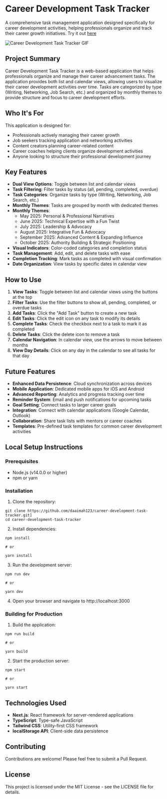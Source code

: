 

# Career Development Task Tracker

A comprehensive task management application designed specifically for career development activities, helping professionals organize and track their career growth initiatives. Try it out [here](https://v0-career-development-task-tracker.vercel.app/)

![Career Development Task Tracker GIF](https://github.com/user-attachments/assets/a7bb019a-1ad1-44c1-88d8-7c4c50bb9712)

## Project Summary

Career Development Task Tracker is a web-based application that helps professionals organize and manage their career advancement tasks. The application provides both list and calendar views, allowing users to visualize their career development activities over time. Tasks are categorized by type (Writing, Networking, Job Search, etc.) and organized by monthly themes to provide structure and focus to career development efforts.

## Who It's For

This application is designed for:
- Professionals actively managing their career growth
- Job seekers tracking application and networking activities
- Content creators planning career-related content
- Career coaches helping clients organize development activities
- Anyone looking to structure their professional development journey

## Key Features

- **Dual View Options**: Toggle between list and calendar views
- **Task Filtering**: Filter tasks by status (all, pending, completed, overdue)
- **Task Categories**: Organize tasks by type (Writing, Networking, Job Search, etc.)
- **Monthly Themes**: Tasks are grouped by month with dedicated themes
- **Monthly Themes**:
    - May 2025: Personal & Professional Narratives
    - June 2025: Technical Expertise with a Fun Twist
    - July 2025: Leadership & Advocacy
    - August 2025: Integrative Fun & Advocacy
    - September 2025: Advanced Content & Expanding Influence
    - October 2025: Authority Building & Strategic Positioning
- **Visual Indicators**: Color-coded categories and completion status
- **Task Management**: Add, edit, and delete tasks with ease
- **Completion Tracking**: Mark tasks as completed with visual confirmation
- **Date Organization**: View tasks by specific dates in calendar view

## How to Use

1. **View Tasks**: Toggle between list and calendar views using the buttons at the top
2. **Filter Tasks**: Use the filter buttons to show all, pending, completed, or overdue tasks
3. **Add Tasks**: Click the "Add Task" button to create a new task
4. **Edit Tasks**: Click the edit icon on any task to modify its details
5. **Complete Tasks**: Check the checkbox next to a task to mark it as completed
6. **Delete Tasks**: Click the delete icon to remove a task
7. **Calendar Navigation**: In calendar view, use the arrows to move between months
8. **View Day Details**: Click on any day in the calendar to see all tasks for that day

## Future Features

- **Enhanced Data Persistence**: Cloud synchronization across devices
- **Mobile Application**: Dedicated mobile apps for iOS and Android
- **Advanced Reporting**: Analytics and progress tracking over time
- **Reminder System**: Email and push notifications for upcoming tasks
- **Goal Setting**: Connect tasks to larger career goals
- **Integration**: Connect with calendar applications (Google Calendar, Outlook)
- **Collaboration**: Share task lists with mentors or career coaches
- **Templates**: Pre-defined task templates for common career development activities

## Local Setup Instructions

### Prerequisites

- Node.js (v14.0.0 or higher)
- npm or yarn

### Installation

1. Clone the repository:
```plaintext
git clone https://github.com/daaimah123/career-development-task-tracker.git]
cd career-development-task-tracker

```

2. Install dependencies:
```plaintext
npm install

# or

yarn install

```

3. Run the development server:
```plaintext
npm run dev

# or

yarn dev

```

4. Open your browser and navigate to http://localhost:3000


### Building for Production

1. Build the application:
```plaintext
npm run build

# or

yarn build

```

2. Start the production server:
```plaintext
npm start

# or

yarn start

```

## Technologies Used

- **Next.js**: React framework for server-rendered applications
- **TypeScript**: Type-safe JavaScript
- **Tailwind CSS**: Utility-first CSS framework
- **localStorage API**: Client-side data persistence

## Contributing
Contributions are welcome! Please feel free to submit a Pull Request.

## License
This project is licensed under the MIT License - see the LICENSE file for details.
